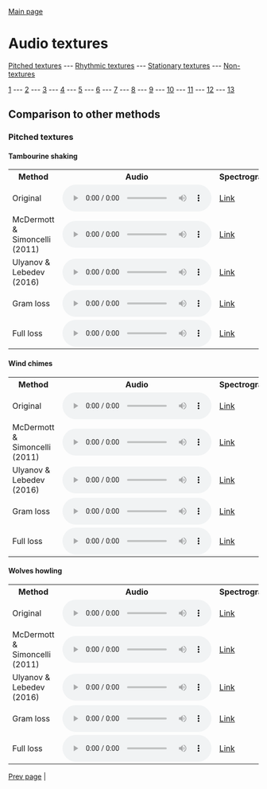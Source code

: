 [Main page](README.md)

# Audio textures

[Pitched textures](pitched_textures/1/index.md) --- [Rhythmic textures](rhythmic_textures/1/index.md) --- [Stationary textures](stationary_textures/1/index.md) --- [Non-textures](non_textures/1/index.md)

[1](pitched_textures/1/index.md) --- [2](pitched_textures/2/index.md) --- [3](pitched_textures/3/index.md) --- [4](pitched_textures/4/index.md) --- [5](pitched_textures/5/index.md) --- [6](pitched_textures/6/index.md) --- [7](pitched_textures/7/index.md) --- [8](pitched_textures/8/index.md) --- [9](pitched_textures/9/index.md) --- [10](pitched_textures/10/index.md) --- [11](pitched_textures/11/index.md) --- [12](pitched_textures/12/index.md) --- [13](pitched_textures/13/index.md)

## Comparison to other methods

### Pitched textures

#### Tambourine shaking

<center>
<table>

<tr>
  <th>Method</th>
  <th>Audio</th>
  <th>Spectrogram</th>
</tr>

<tr>
<td>Original</td>
<td>
  <audio controls>
    <source src="assets/baselines/original/Tambourine_shaking.ogg">
    <source src="assets/baselines/original/Tambourine_shaking.mp3">
    <source src="assets/baselines/original/Tambourine_shaking.wav">
  </audio>
</td>
<td>
  <a href="assets/baselines/original/Tambourine_shaking.png">Link</a>
</td>
</tr>

<tr>
<td>McDermott & Simoncelli (2011)</td>
<td>
  <audio controls>
    <source src="assets/baselines/mcdermott/Tambourine_shaking.ogg">
    <source src="assets/baselines/mcdermott/Tambourine_shaking.mp3">
    <source src="assets/baselines/mcdermott/Tambourine_shaking.wav">
  </audio>
</td>
<td>
  <a href="assets/baselines/mcdermott/Tambourine_shaking.png">Link</a>
</td>
</tr>

<tr>
<td>Ulyanov & Lebedev (2016)</td>
<td>
  <audio controls>
    <source src="assets/baselines/ulyanov/Tambourine_shaking.ogg">
    <source src="assets/baselines/ulyanov/Tambourine_shaking.mp3">
    <source src="assets/baselines/ulyanov/Tambourine_shaking.wav">
  </audio>
</td>
<td>
  <a href="assets/baselines/ulyanov/Tambourine_shaking.png">Link</a>
</td>
</tr>

<tr>
<td>Gram loss</td>
<td>
  <audio controls>
    <source src="assets/baselines/gram/Tambourine_shaking.ogg">
    <source src="assets/baselines/gram/Tambourine_shaking.mp3">
    <source src="assets/baselines/gram/Tambourine_shaking.wav">
  </audio>
</td>
<td>
  <a href="assets/baselines/gram/Tambourine_shaking.png">Link</a>
</td>
</tr>

<tr>
<td>Full loss</td>
<td>
  <audio controls>
    <source src="assets/baselines/full_loss/Tambourine_shaking.ogg">
    <source src="assets/baselines/full_loss/Tambourine_shaking.mp3">
    <source src="assets/baselines/full_loss/Tambourine_shaking.wav">
  </audio>
</td>
<td>
  <a href="assets/baselines/full_loss/Tambourine_shaking.png">Link</a>
</td>
</tr>

</table>
</center>

#### Wind chimes

<center>
<table>

<tr>
  <th>Method</th>
  <th>Audio</th>
  <th>Spectrogram</th>
</tr>

<tr>
<td>Original</td>
<td>
  <audio controls>
    <source src="assets/baselines/original/Wind_chimes.ogg">
    <source src="assets/baselines/original/Wind_chimes.mp3">
    <source src="assets/baselines/original/Wind_chimes.wav">
  </audio>
</td>
<td>
  <a href="assets/baselines/original/Wind_chimes.png">Link</a>
</td>
</tr>

<tr>
<td>McDermott & Simoncelli (2011)</td>
<td>
  <audio controls>
    <source src="assets/baselines/mcdermott/Wind_chimes.ogg">
    <source src="assets/baselines/mcdermott/Wind_chimes.mp3">
    <source src="assets/baselines/mcdermott/Wind_chimes.wav">
  </audio>
</td>
<td>
  <a href="assets/baselines/mcdermott/Wind_chimes.png">Link</a>
</td>
</tr>

<tr>
<td>Ulyanov & Lebedev (2016)</td>
<td>
  <audio controls>
    <source src="assets/baselines/ulyanov/Wind_chimes.ogg">
    <source src="assets/baselines/ulyanov/Wind_chimes.mp3">
    <source src="assets/baselines/ulyanov/Wind_chimes.wav">
  </audio>
</td>
<td>
  <a href="assets/baselines/ulyanov/Wind_chimes.png">Link</a>
</td>
</tr>

<tr>
<td>Gram loss</td>
<td>
  <audio controls>
    <source src="assets/baselines/gram/Wind_chimes.ogg">
    <source src="assets/baselines/gram/Wind_chimes.mp3">
    <source src="assets/baselines/gram/Wind_chimes.wav">
  </audio>
</td>
<td>
  <a href="assets/baselines/gram/Wind_chimes.png">Link</a>
</td>
</tr>

<tr>
<td>Full loss</td>
<td>
  <audio controls>
    <source src="assets/baselines/full_loss/Wind_chimes.ogg">
    <source src="assets/baselines/full_loss/Wind_chimes.mp3">
    <source src="assets/baselines/full_loss/Wind_chimes.wav">
  </audio>
</td>
<td>
  <a href="assets/baselines/full_loss/Wind_chimes.png">Link</a>
</td>
</tr>

</table>
</center>

#### Wolves howling

<center>
<table>

<tr>
  <th>Method</th>
  <th>Audio</th>
  <th>Spectrogram</th>
</tr>

<tr>
<td>Original</td>
<td>
  <audio controls>
    <source src="assets/baselines/original/Wolves_howling.ogg">
    <source src="assets/baselines/original/Wolves_howling.mp3">
    <source src="assets/baselines/original/Wolves_howling.wav">
  </audio>
</td>
<td>
  <a href="assets/baselines/original/Wolves_howling.png">Link</a>
</td>
</tr>

<tr>
<td>McDermott & Simoncelli (2011)</td>
<td>
  <audio controls>
    <source src="assets/baselines/mcdermott/Wolves_howling.ogg">
    <source src="assets/baselines/mcdermott/Wolves_howling.mp3">
    <source src="assets/baselines/mcdermott/Wolves_howling.wav">
  </audio>
</td>
<td>
  <a href="assets/baselines/mcdermott/Wolves_howling.png">Link</a>
</td>
</tr>

<tr>
<td>Ulyanov & Lebedev (2016)</td>
<td>
  <audio controls>
    <source src="assets/baselines/ulyanov/Wolves_howling.ogg">
    <source src="assets/baselines/ulyanov/Wolves_howling.mp3">
    <source src="assets/baselines/ulyanov/Wolves_howling.wav">
  </audio>
</td>
<td>
  <a href="assets/baselines/ulyanov/Wolves_howling.png">Link</a>
</td>
</tr>

<tr>
<td>Gram loss</td>
<td>
  <audio controls>
    <source src="assets/baselines/gram/Wolves_howling.ogg">
    <source src="assets/baselines/gram/Wolves_howling.mp3">
    <source src="assets/baselines/gram/Wolves_howling.wav">
  </audio>
</td>
<td>
  <a href="assets/baselines/gram/Wolves_howling.png">Link</a>
</td>
</tr>

<tr>
<td>Full loss</td>
<td>
  <audio controls>
    <source src="assets/baselines/full_loss/Wolves_howling.ogg">
    <source src="assets/baselines/full_loss/Wolves_howling.mp3">
    <source src="assets/baselines/full_loss/Wolves_howling.wav">
  </audio>
</td>
<td>
  <a href="assets/baselines/full_loss/Wolves_howling.png">Link</a>
</td>
</tr>

</table>
</center>

[Prev page](pitched_textures/1/index.md) | 
